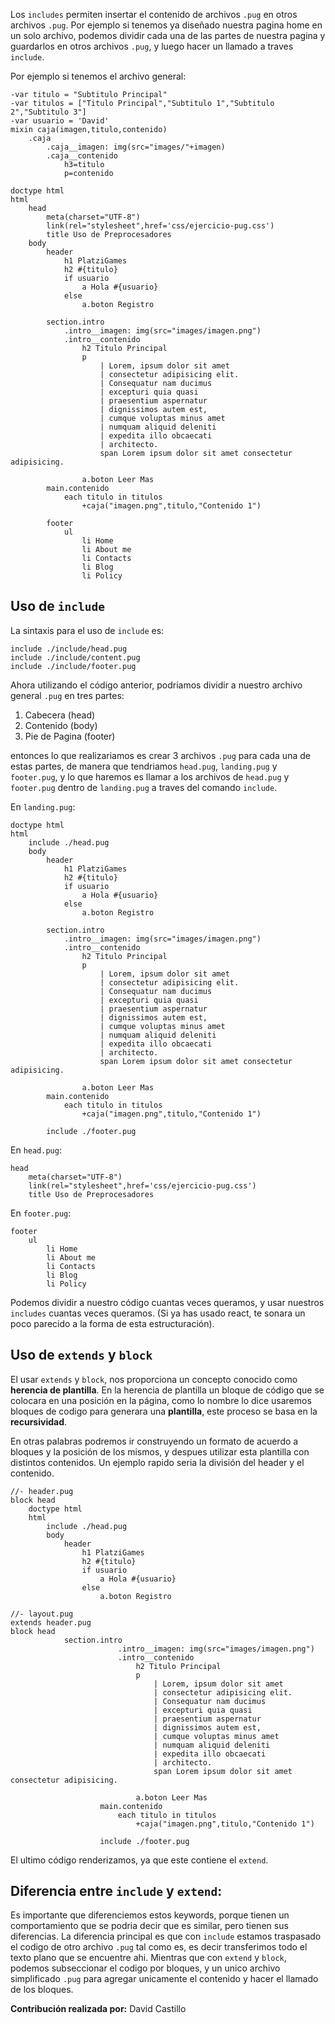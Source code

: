 Los `includes` permiten insertar el contenido de archivos `.pug` en otros archivos `.pug`. Por ejemplo si tenemos ya diseñado nuestra pagina home en un solo archivo, podemos dividir cada una de las partes de nuestra pagina y guardarlos en otros archivos `.pug`, y luego hacer un llamado a traves `include`.

Por ejemplo si tenemos el archivo general:

```pug
-var titulo = "Subtitulo Principal"
-var titulos = ["Titulo Principal","Subtitulo 1","Subtitulo 2","Subtitulo 3"]
-var usuario = 'David'
mixin caja(imagen,titulo,contenido)
	.caja
		.caja__imagen: img(src="images/"+imagen)
		.caja__contenido
			h3=titulo
			p=contenido

doctype html
html
	head
        meta(charset="UTF-8")
        link(rel="stylesheet",href='css/ejercicio-pug.css')
        title Uso de Preprocesadores
	body
		header
			h1 PlatziGames
			h2 #{titulo}
			if usuario
				a Hola #{usuario}
			else
				a.boton Registro

		section.intro
			.intro__imagen: img(src="images/imagen.png")
			.intro__contenido
				h2 Titulo Principal
				p 
					| Lorem, ipsum dolor sit amet 
					| consectetur adipisicing elit. 
					| Consequatur nam ducimus 
					| excepturi quia quasi 
					| praesentium aspernatur 
					| dignissimos autem est, 
					| cumque voluptas minus amet 
					| numquam aliquid deleniti 
					| expedita illo obcaecati 
					| architecto.
					span Lorem ipsum dolor sit amet consectetur adipisicing.

				a.boton Leer Mas
		main.contenido
			each titulo in titulos
				+caja("imagen.png",titulo,"Contenido 1")

		footer
            ul
                li Home
                li About me
                li Contacts
                li Blog
                li Policy
```

## Uso de `include`

La sintaxis para el uso de `include` es:

```pug
include ./include/head.pug
include ./include/content.pug
include ./include/footer.pug
```

Ahora utilizando el código anterior, podriamos dividir a nuestro archivo general `.pug` en tres partes:

1. Cabecera (head)
2. Contenido (body)
3. Pie de Pagina (footer)

entonces lo que realizariamos es crear 3 archivos `.pug` para cada una de estas partes, de manera que tendriamos `head.pug`, `landing.pug` y `footer.pug`, y lo que haremos es llamar a los archivos de `head.pug` y `footer.pug` dentro de `landing.pug` a traves del comando `include`.

En `landing.pug`:

```pug
doctype html
html
	include ./head.pug
	body
		header
			h1 PlatziGames
			h2 #{titulo}
			if usuario
				a Hola #{usuario}
			else
				a.boton Registro

		section.intro
			.intro__imagen: img(src="images/imagen.png")
			.intro__contenido
				h2 Titulo Principal
				p 
					| Lorem, ipsum dolor sit amet 
					| consectetur adipisicing elit. 
					| Consequatur nam ducimus 
					| excepturi quia quasi 
					| praesentium aspernatur 
					| dignissimos autem est, 
					| cumque voluptas minus amet 
					| numquam aliquid deleniti 
					| expedita illo obcaecati 
					| architecto.
					span Lorem ipsum dolor sit amet consectetur adipisicing.

				a.boton Leer Mas
		main.contenido
			each titulo in titulos
				+caja("imagen.png",titulo,"Contenido 1")

		include ./footer.pug
```

En `head.pug`:

```pug
head
    meta(charset="UTF-8")
    link(rel="stylesheet",href='css/ejercicio-pug.css')
    title Uso de Preprocesadores
```

En `footer.pug`:

```pug
footer
    ul
        li Home
        li About me
        li Contacts
        li Blog
        li Policy
```

Podemos dividir a nuestro código cuantas veces queramos, y usar nuestros `includes` cuantas veces queramos. (Si ya has usado react, te sonara un poco parecido a la forma de esta estructuración).

## Uso de `extends` y `block`

El usar `extends` y `block`, nos proporciona un concepto conocido como **herencia de plantilla**. En la herencia de plantilla un bloque de código que se colocara en una posición en la página, como lo nombre lo dice usaremos bloques de codigo para generara una **plantilla**, este proceso se basa en la  **recursividad**.

En otras palabras podremos ir construyendo un formato de acuerdo a bloques y la posición de los mismos, y despues utilizar esta plantilla con distintos contenidos. Un ejemplo rapido seria la división del header y el contenido.

```pug
//- header.pug
block head
	doctype html
	html
		include ./head.pug
		body
			header
				h1 PlatziGames
				h2 #{titulo}
				if usuario
					a Hola #{usuario}
				else
					a.boton Registro
```

```pug
//- layout.pug
extends header.pug
block head
			section.intro
						.intro__imagen: img(src="images/imagen.png")
						.intro__contenido
							h2 Titulo Principal
							p 
								| Lorem, ipsum dolor sit amet 
								| consectetur adipisicing elit. 
								| Consequatur nam ducimus 
								| excepturi quia quasi 
								| praesentium aspernatur 
								| dignissimos autem est, 
								| cumque voluptas minus amet 
								| numquam aliquid deleniti 
								| expedita illo obcaecati 
								| architecto.
								span Lorem ipsum dolor sit amet consectetur adipisicing.

							a.boton Leer Mas
					main.contenido
						each titulo in titulos
							+caja("imagen.png",titulo,"Contenido 1")

					include ./footer.pug
```

El ultimo código renderizamos, ya que este contiene el `extend`.

## Diferencia entre `include` y `extend`:
Es importante que diferenciemos estos keywords, porque tienen un comportamiento que se podria decir que es similar, pero tienen sus diferencias. La diferencia principal es que con `include` estamos traspasado el codigo de otro archivo `.pug` tal como es, es decir transferimos todo el texto plano que se encuentre ahi. Mientras que con `extend` y `block`, podemos subseccionar el codigo por bloques, y un unico archivo simplificado `.pug` para agregar unicamente el contenido y hacer el llamado de los bloques.

**Contribución realizada por:** David Castillo